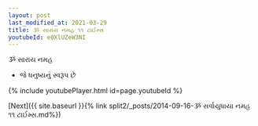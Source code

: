 ```yaml
---
layout: post
last_modified_at: 2021-03-29
title: ૐ સારાય નમહ ૧૧ ટાઈમ્સ
youtubeId: e0XlUZeW3NI
---
```

 
 
 ૐ સારાય નમહ  
 
 -  જે ધનુષ્યનું સ્વરૂપ છે 
 
  
 
  
 
 
 
 
 
 


{% include youtubePlayer.html id=page.youtubeId %}
 
[Next]({{ site.baseurl }}{% link  split2/_posts/2014-09-16-ૐ સર્વાયુધાયા નમહ ૧૧ ટાઈમ્સ.md%})
 
